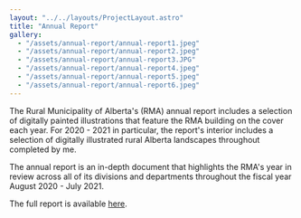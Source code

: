 ```yaml
---
layout: "../../layouts/ProjectLayout.astro"
title: "Annual Report"
gallery:
  - "/assets/annual-report/annual-report1.jpeg"
  - "/assets/annual-report/annual-report2.jpeg"
  - "/assets/annual-report/annual-report3.JPG"
  - "/assets/annual-report/annual-report4.jpeg"
  - "/assets/annual-report/annual-report5.jpeg"
  - "/assets/annual-report/annual-report6.jpeg"
---
```


The Rural Municipality of Alberta's (RMA) annual report includes a selection of digitally painted illustrations that feature the RMA building on the cover each year. For 2020 - 2021 in particular, the report's interior includes a selection of digitally illustrated rural Alberta landscapes throughout completed by me.

The annual report is an in-depth document that highlights the RMA's year in review across all of its divisions and departments throughout the fiscal year August 2020 - July 2021.

The full report is available <a href="https://rmalberta.com/wp-content/uploads/2021/11/2021-Annual-Report-web.pdf" target="_blank">here</a>.
